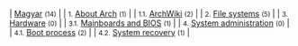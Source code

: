 | [Magyar](/index.php/Category:Magyar "Category:Magyar") <small>(14)</small> |
| <small>1.</small> [About Arch](/index.php/Category:About_Arch_(Magyar) "Category:About Arch (Magyar)") <small>(1)</small> |
| <small>1.1.</small> [ArchWiki](/index.php/Category:ArchWiki_(Magyar) "Category:ArchWiki (Magyar)") <small>(2)</small> |
| <small>2.</small> [File systems](/index.php/Category:File_systems_(Magyar) "Category:File systems (Magyar)") <small>(5)</small> |
| <small>3.</small> [Hardware](/index.php/Category:Hardware_(Magyar) "Category:Hardware (Magyar)") <small>(0)</small> |
| <small>3.1.</small> [Mainboards and BIOS](/index.php/Category:Mainboards_and_BIOS_(Magyar) "Category:Mainboards and BIOS (Magyar)") <small>(1)</small> |
| <small>4.</small> [System administration](/index.php/Category:System_administration_(Magyar) "Category:System administration (Magyar)") <small>(0)</small> |
| <small>4.1.</small> [Boot process](/index.php/Category:Boot_process_(Magyar) "Category:Boot process (Magyar)") <small>(2)</small> |
| <small>4.2.</small> [System recovery](/index.php/Category:System_recovery_(Magyar) "Category:System recovery (Magyar)") <small>(1)</small> |